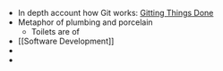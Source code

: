 - In depth account how Git works: [Gitting Things Done](https://www.freecodecamp.org/news/gitting-things-done-book/)
- Metaphor of plumbing and porcelain
	- Toilets are of
- [[Software Development]]
-
-